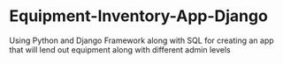 # Equipment-Inventory-App-Django
Using Python and Django Framework along with SQL for creating an app that will lend out equipment along with different admin levels

